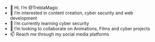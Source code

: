 - 👋 Hi, I’m @TreblaMagic
- 👀 I’m interested in content creation, cyber security and web development
- 🌱 I’m currently learning cyber security
- 💞️ I’m looking to collaborate on Animations, Films and cyber projects
- 📫 Reach me through my social media platforms

<!---
TreblaMagic/TreblaMagic is a ✨ special ✨ repository because its `README.md` (this file) appears on your GitHub profile.
You can click the Preview link to take a look at your changes.
--->

